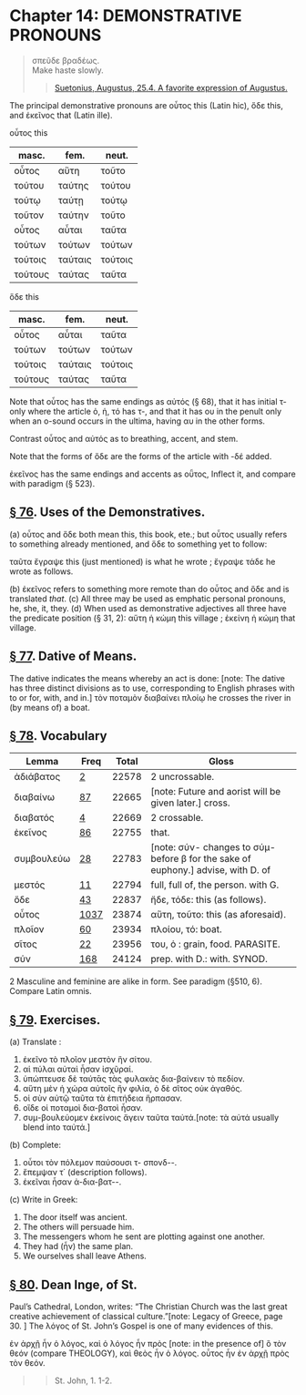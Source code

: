 # Chapter 14: DEMONSTRATIVE PRONOUNS


>  σπεῦδε βραδέως.<br/>
>  Make haste slowly.<br/>
>> [Suetonius, Augustus, 25.4. A favorite expression of Augustus.](https://scaife.perseus.org/reader/urn:cts:latinLit:phi1348.abo012.perseus-lat2:25)



<div type="textpart" subtype="para" n="74">


The principal demonstrative pronouns are οὗτος this
(Latin hic), ὅδε this, and ἐκεῖνος that (Latin <foreign xml:lang="lat">ille</foreign>).

οὗτος this


| masc. | fem. | neut. | 
| --- | --- | --- 
| οὗτος | αὕτη | τοῦτο | 
| τούτου | ταύτης | τούτου | 
| τούτῳ | ταύτῃ | τούτῳ | 
| τοῦτον | ταύτην | τοῦτο | 
| οὗτος | αὗται | ταῦτα | 
| τούτων | τούτων | τούτων | 
| τούτοις | ταύταις | τούτοις | 
| τούτους | ταύτας | ταῦτα | 




ὅδε this


| masc. | fem. | neut. | 
| --- | --- | --- 
| οὗτος | αὗται | ταῦτα | 
| τούτων | τούτων | τούτων | 
| τούτοις | ταύταις | τούτοις | 
| τούτους | ταύτας | ταῦτα | 


Note that οὗτος has the same endings as αὐτός (§ 68), that it has
initial τ- only where the article ὁ, ἡ, τό has τ-, and that it has ου in
the penult only when an ο-sound occurs in the ultima, having αυ in
the other forms.

Contrast οὗτος and αὐτός as to breathing, accent, and stem.

Note that the forms of ὅδε are the forms of the article with -δέ
added.

<div type="textpart" subtype="para" n="75">


ἐκεῖνος has the same endings and accents as οῧτος,
Inflect it, and compare with paradigm (§ 523).



<pb n="44"/>

## [§ 76](#para76). Uses of the Demonstratives.


(a) οὗτος and ὅδε both
mean this, this book, ete.; but οὗτος usually refers to something already mentioned, and ὅδε to something yet to
follow:

ταῦτα ἔγραψε
this (just mentioned) is what he wrote ;
ἔγραψε τάδε
he wrote as follows.

(b) ἐκεῖνος refers to something more remote than do
οὗτος and ὅδε and is translated *that*.
(c) All three may be used as emphatic personal pronouns,
he, she, it, they.
(d) When used as demonstrative adjectives all three
have the predicate position (§ 31, 2):
αὕτη ἡ κώμη this village ;
ἐκείνη ἡ κώμη that village.

## [§ 77](#para77). Dative of Means.


The dative indicates the means whereby an act is done: [note: The dative has three distinct divisions as to use, corresponding to English phrases with to or for, with, and in.]
τὸν ποταμὸν διαβαίνει πλοίῳ
he crosses the river in (by means of) a boat.

## [§ 78](#para78). Vocabulary
| Lemma | Freq | Total | Gloss |
| --- | --- | --- | -- |
| ἀδιάβατος | [2](https://github.com/gregorycrane/CrosbySchaeffer2.0/tree/main/chaps/vocpassages/0032-006/ἀδιάβατος.md) | 22578 | 2 uncrossable. 
| διαβαίνω | [87](https://github.com/gregorycrane/CrosbySchaeffer2.0/tree/main/chaps/vocpassages/0032-006/διαβαίνω.md) | 22665 | [note: Future and aorist will be given later.] cross. 
| διαβατός | [4](https://github.com/gregorycrane/CrosbySchaeffer2.0/tree/main/chaps/vocpassages/0032-006/διαβατός.md) | 22669 | 2 crossable.
| ἐκεῖνος | [86](https://github.com/gregorycrane/CrosbySchaeffer2.0/tree/main/chaps/vocpassages/0032-006/ἐκεῖνος.md) | 22755 | that. 
| συμβουλεύω | [28](https://github.com/gregorycrane/CrosbySchaeffer2.0/tree/main/chaps/vocpassages/0032-006/συμβουλεύω.md) | 22783 | [note: σύν- changes to σύμ- before β for the sake of euphony.] advise, with D. of
| μεστός | [11](https://github.com/gregorycrane/CrosbySchaeffer2.0/tree/main/chaps/vocpassages/0032-006/μεστός.md) | 22794 | full, full of, the person. with G. 
| ὅδε | [43](https://github.com/gregorycrane/CrosbySchaeffer2.0/tree/main/chaps/vocpassages/0032-006/ὅδε.md) | 22837 | ἤδε, τόδε: this (as follows). 
| οὗτος | [1037](https://github.com/gregorycrane/CrosbySchaeffer2.0/tree/main/chaps/vocpassages/0032-006/οὗτος.md) | 23874 | αὕτη, τοῦτο: this (as aforesaid).
| πλοῖον | [60](https://github.com/gregorycrane/CrosbySchaeffer2.0/tree/main/chaps/vocpassages/0032-006/πλοῖον.md) | 23934 | πλοίου, τό: boat.
| σῖτος | [22](https://github.com/gregorycrane/CrosbySchaeffer2.0/tree/main/chaps/vocpassages/0032-006/σῖτος.md) | 23956 | του, ὁ : grain, food.  PARASITE.
| σύν | [168](https://github.com/gregorycrane/CrosbySchaeffer2.0/tree/main/chaps/vocpassages/0032-006/σύν.md) | 24124 | prep. with D.: with. SYNOD.




2 Masculine and feminine are alike in form. See paradigm (§510, 6). Compare Latin omnis.




<pb n="45"/>


## [§ 79](#para79). Exercises.



(a) Translate :

1. ἐκεῖνο τὸ πλοῖον μεστὸν ἣν σίτου.
2. αἱ πύλαι αὐταὶ ἦσαν ἰσχῦραί.
3. ὑπώπτευσε δὲ ταύτᾱς τὰς φυλακὰς δια-βαίνειν τὸ πεδίον.
4. αὕτη μὲν ἡ χώρα αὐτοῖς ἣν φιλία, ὁ δὲ σῖτος οὐκ ἀγαθός.
5. οἱ σὺν αὐτῷ ταῦτα τὰ ἐπιτήδεια ἥρπασαν.
6. οἵδε οἱ ποταμοὶ δια-βατοὶ ἦσαν.
7. συμ-βουλεύομεν ἐκείνοις ἄγειν ταῦτα ταὐτά.[note: τὰ αὐτά usually blend into ταὐτά.]

(b) Complete:

1. οὗτοι τὸν πόλεμον παύσουσι τ-  σπονδ--.
2. ἔπεμψαν τ΄ (description follows).
3. ἐκεῖναι ἦσαν ἀ-δια-βατ--.

(c) Write in Greek:
1. The door itself was ancient.
2. The others will persuade him.
3. The messengers whom he sent are plotting  against one another.
4. They had (ἦν) the same plan.
5. We ourselves shall leave Athens.

## [§ 80](#para80). Dean Inge, of St.


Paul’s Cathedral, London, writes:
“The Christian Church was the last great creative achievement of classical culture.”[note: Legacy of Greece, page 30.
] The λόγος of St. John’s
Gospel is one of many evidences of this.


<quote>ἐν ἀρχῇ ἦν ὁ λόγος, καὶ ὁ λόγος ἦν πρὸς [note: in the presence of] ὃ τὸν θεόν
(compare THEOLOGY), καὶ θεὸς ἦν ὁ λόγος. οὗτος ἦν ἐν ἀρχῇ πρὸς τὸν θεόν.
>> St. John, 1. 1-2.








<pb n="46"/>


